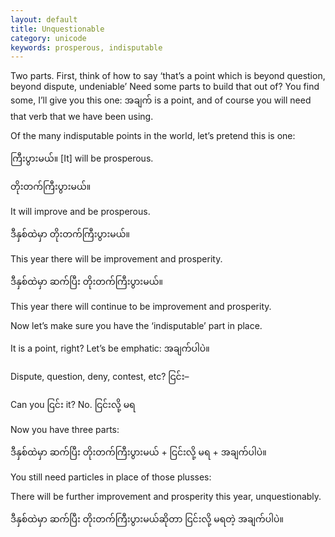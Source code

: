 ```yaml
---
layout: default
title: Unquestionable
category: unicode
keywords: prosperous, indisputable
---
```


<p>Two parts. First, think of how to say ‘that’s a point which is beyond question, beyond dispute, undeniable’ Need some parts to build that out of? You find some, I’ll give you this one: <span class='mm3'>အချက်</span> is a point, and of course you will need that verb that we have been using.</p>
<p>Of the many indisputable points in the world, let’s pretend this is one:</p>
<p><span class='mm3'>ကြီးပွားမယ်။</span> [It] will be prosperous.</p>

<p class="hide-trigger"><span class='mm3'>တိုးတက်ကြီးပွားမယ်။</span></p>
<p class='hide-this'>It will improve and be prosperous.</p>

<p class="hide-trigger"><span class='mm3'>ဒီနှစ်ထဲမှာ တိုးတက်ကြီးပွားမယ်။</span></p>
<p class='hide-this'>This year there will be improvement and prosperity.</p>

<p class="hide-trigger"><span class='mm3'>ဒီနှစ်ထဲမှာ ဆက်ပြီး တိုးတက်ကြီးပွားမယ်။</span></p>
<p class='hide-this'>This year there will continue to be improvement and prosperity.</p>

<p>Now let’s make sure you have the ‘indisputable’ part in place.</p>
<p>It is a point, right? Let’s be emphatic: <span class='mm3'>အချက်ပါပဲ။</span></p>
<p>Dispute, question, deny, contest, etc? <span class='mm3'>ငြင်း</span>–</p>
<p>Can you <span class='mm3'>ငြင်း</span> it? No. <span class='mm3'>ငြင်းလို့ မရ</span></p>
<p>Now you have three parts:</p>
<p><span class='mm3'>ဒီနှစ်ထဲမှာ ဆက်ပြီး တိုးတက်ကြီးပွားမယ်</span> + <span class='mm3'>ငြင်းလို့ မရ</span> + <span class='mm3'>အချက်ပါပဲ။</span></p>
<p>You still need particles in place of those plusses:</p>
<p class="hide-trigger">There will be further improvement and prosperity this year, unquestionably.</p>
<p class='hide-this'><span class='mm3'>ဒီနှစ်ထဲမှာ ဆက်ပြီး တိုးတက်ကြီးပွားမယ်ဆိုတာ ငြင်းလို့ မရတဲ့ အချက်ပါပဲ။</span></p>

